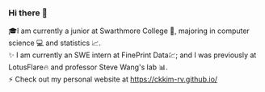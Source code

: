 ### Hi there 👋

<!--
**ckkim-rv/ckkim-rv** is a ✨ _special_ ✨ repository because its `README.md` (this file) appears on your GitHub profile.

Here are some ideas to get you started:

- 🔭 I’m currently working on ...
- 🌱 I’m currently learning ...
- 👯 I’m looking to collaborate on ...
- 🤔 I’m looking for help with ...
- 💬 Ask me about ...
- 📫 How to reach me: ...
- 😄 Pronouns: ...
- ⚡ Fun fact: ...
-->

🎓I am currently a junior at Swarthmore College 🏫, majoring in computer science 💻 and statistics 📈.  
✨ I am currently an SWE intern at FinePrint Data💹; and I was previously at LotusFlare🔥 and professor Steve Wang's lab 📊.  
⚡ Check out my personal website at https://ckkim-rv.github.io/
